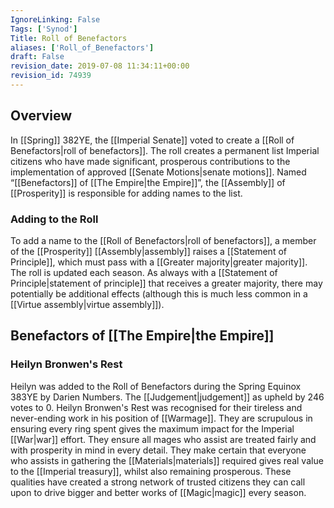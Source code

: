 ```yaml
---
IgnoreLinking: False
Tags: ['Synod']
Title: Roll of Benefactors
aliases: ['Roll_of_Benefactors']
draft: False
revision_date: 2019-07-08 11:34:11+00:00
revision_id: 74939
---
```


## Overview
In [[Spring]] 382YE, the [[Imperial Senate]] voted to create a [[Roll of Benefactors|roll of benefactors]]. The roll creates a permanent list Imperial citizens who have made significant, prosperous contributions to the implementation of approved [[Senate Motions|senate motions]]. Named “[[Benefactors]] of [[The Empire|the Empire]]”, the [[Assembly]] of [[Prosperity]] is responsible for adding names to the list. 
### Adding to the Roll
To add a name to the [[Roll of Benefactors|roll of benefactors]], a member of the [[Prosperity]] [[Assembly|assembly]] raises a [[Statement of Principle]], which must pass with a [[Greater majority|greater majority]]. The roll is updated each season. As always with a [[Statement of Principle|statement of principle]] that receives a greater majority, there may potentially be additional effects (although this is much less common in a [[Virtue assembly|virtue assembly]]).
## Benefactors of [[The Empire|the Empire]]
### Heilyn Bronwen's Rest
Heilyn was added to the Roll of Benefactors during the Spring Equinox 383YE by Darien Numbers. The [[Judgement|judgement]] as upheld by 246 votes to 0.
Heilyn Bronwen's Rest was recognised for their tireless and never-ending work in his position of [[Warmage]]. They are scrupulous in ensuring every ring spent gives the maximum impact for the Imperial [[War|war]] effort. They ensure all mages who assist are treated fairly and with prosperity in mind in every detail. They make certain that everyone who assists in gathering the [[Materials|materials]] required gives real value to the [[Imperial treasury]], whilst also remaining prosperous. These qualities have created a strong network of trusted citizens they can call upon to drive bigger and better works of [[Magic|magic]] every season.